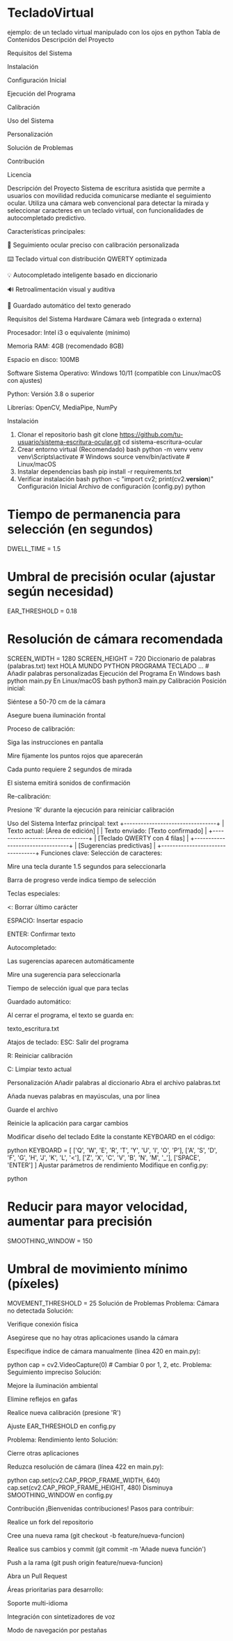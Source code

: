 # TecladoVirtual
ejemplo: de un teclado virtual manipulado con los ojos en python
Tabla de Contenidos
Descripción del Proyecto

Requisitos del Sistema

Instalación

Configuración Inicial

Ejecución del Programa

Calibración

Uso del Sistema

Personalización

Solución de Problemas

Contribución

Licencia

Descripción del Proyecto
Sistema de escritura asistida que permite a usuarios con movilidad reducida comunicarse mediante el seguimiento ocular. Utiliza una cámara web convencional para detectar la mirada y seleccionar caracteres en un teclado virtual, con funcionalidades de autocompletado predictivo.

Características principales:

🎯 Seguimiento ocular preciso con calibración personalizada

⌨️ Teclado virtual con distribución QWERTY optimizada

💡 Autocompletado inteligente basado en diccionario

🔊 Retroalimentación visual y auditiva

💾 Guardado automático del texto generado

Requisitos del Sistema
Hardware
Cámara web (integrada o externa)

Procesador: Intel i3 o equivalente (mínimo)

Memoria RAM: 4GB (recomendado 8GB)

Espacio en disco: 100MB

Software
Sistema Operativo: Windows 10/11 (compatible con Linux/macOS con ajustes)

Python: Versión 3.8 o superior

Librerías: OpenCV, MediaPipe, NumPy

Instalación
1. Clonar el repositorio
bash
git clone https://github.com/tu-usuario/sistema-escritura-ocular.git
cd sistema-escritura-ocular
2. Crear entorno virtual (Recomendado)
bash
python -m venv venv
venv\Scripts\activate  # Windows
source venv/bin/activate  # Linux/macOS
3. Instalar dependencias
bash
pip install -r requirements.txt
4. Verificar instalación
bash
python -c "import cv2; print(cv2.__version__)"
Configuración Inicial
Archivo de configuración (config.py)
python
# Tiempo de permanencia para selección (en segundos)
DWELL_TIME = 1.5

# Umbral de precisión ocular (ajustar según necesidad)
EAR_THRESHOLD = 0.18

# Resolución de cámara recomendada
SCREEN_WIDTH = 1280
SCREEN_HEIGHT = 720
Diccionario de palabras (palabras.txt)
text
HOLA
MUNDO
PYTHON
PROGRAMA
TECLADO
... # Añadir palabras personalizadas
Ejecución del Programa
En Windows
bash
python main.py
En Linux/macOS
bash
python3 main.py
Calibración
Posición inicial:

Siéntese a 50-70 cm de la cámara

Asegure buena iluminación frontal

Proceso de calibración:

Siga las instrucciones en pantalla

Mire fijamente los puntos rojos que aparecerán

Cada punto requiere 2 segundos de mirada

El sistema emitirá sonidos de confirmación

Re-calibración:

Presione 'R' durante la ejecución para reiniciar calibración

Uso del Sistema
Interfaz principal:
text
+---------------------------------+
| Texto actual: [Área de edición] |
| Texto enviado: [Texto confirmado] |
+---------------------------------+
| [Teclado QWERTY con 4 filas]    |
+---------------------------------+
| [Sugerencias predictivas]       |
+---------------------------------+
Funciones clave:
Selección de caracteres:

Mire una tecla durante 1.5 segundos para seleccionarla

Barra de progreso verde indica tiempo de selección

Teclas especiales:

<: Borrar último carácter

ESPACIO: Insertar espacio

ENTER: Confirmar texto

Autocompletado:

Las sugerencias aparecen automáticamente

Mire una sugerencia para seleccionarla

Tiempo de selección igual que para teclas

Guardado automático:

Al cerrar el programa, el texto se guarda en:

texto_escritura.txt

Atajos de teclado:
ESC: Salir del programa

R: Reiniciar calibración

C: Limpiar texto actual

Personalización
Añadir palabras al diccionario
Abra el archivo palabras.txt

Añada nuevas palabras en mayúsculas, una por línea

Guarde el archivo

Reinicie la aplicación para cargar cambios

Modificar diseño del teclado
Edite la constante KEYBOARD en el código:

python
KEYBOARD = [
    ['Q', 'W', 'E', 'R', 'T', 'Y', 'U', 'I', 'O', 'P'],
    ['A', 'S', 'D', 'F', 'G', 'H', 'J', 'K', 'L', '<'],
    ['Z', 'X', 'C', 'V', 'B', 'N', 'M', '_'],
    ['SPACE', 'ENTER']
]
Ajustar parámetros de rendimiento
Modifique en config.py:

python
# Reducir para mayor velocidad, aumentar para precisión
SMOOTHING_WINDOW = 150

# Umbral de movimiento mínimo (píxeles)
MOVEMENT_THRESHOLD = 25
Solución de Problemas
Problema: Cámara no detectada
Solución:

Verifique conexión física

Asegúrese que no hay otras aplicaciones usando la cámara

Especifique índice de cámara manualmente (línea 420 en main.py):

python
cap = cv2.VideoCapture(0)  # Cambiar 0 por 1, 2, etc.
Problema: Seguimiento impreciso
Solución:

Mejore la iluminación ambiental

Elimine reflejos en gafas

Realice nueva calibración (presione 'R')

Ajuste EAR_THRESHOLD en config.py

Problema: Rendimiento lento
Solución:

Cierre otras aplicaciones

Reduzca resolución de cámara (línea 422 en main.py):

python
cap.set(cv2.CAP_PROP_FRAME_WIDTH, 640)
cap.set(cv2.CAP_PROP_FRAME_HEIGHT, 480)
Disminuya SMOOTHING_WINDOW en config.py

Contribución
¡Bienvenidas contribuciones! Pasos para contribuir:

Realice un fork del repositorio

Cree una nueva rama (git checkout -b feature/nueva-funcion)

Realice sus cambios y commit (git commit -m 'Añade nueva función')

Push a la rama (git push origin feature/nueva-funcion)

Abra un Pull Request

Áreas prioritarias para desarrollo:

Soporte multi-idioma

Integración con sintetizadores de voz

Modo de navegación por pestañas

